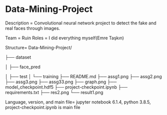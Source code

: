 

# Data-Mining-Project

Description = Convolutional neural network project to detect the fake and real faces through images.

Team = Ruin
Roles = I did everything myself(Emre Taşkın)

Structure=
Data-Mining-Project/

├── dataset

│   ├── face_pred

│   ├── test
│   └── training
├── README.md
├── assg1.png
├── assg2.png
├── assg3.png
├── assg33.png
├── graph.png
├── model_checkpoint.hdf5
├── project-checkpoint.ipynb
├── requirements.txt
├── res2.png
└── result1.png

Language, version, and main file=
jupyter notebook 6.1.4, python 3.8.5,
project-checkpoint.ipynb is main file


